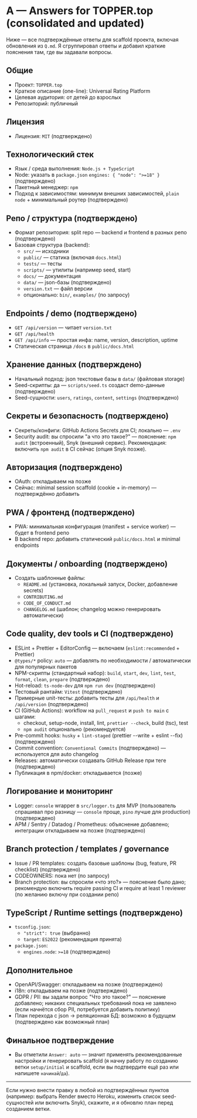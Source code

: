 # A — Answers for TOPPER.top (consolidated and updated)

Ниже — все подтверждённые ответы для scaffold проекта, включая обновления из `Q.md`. Я сгруппировал ответы и добавил краткие пояснения там, где вы задавали вопросы.

## Общие
- Проект: `TOPPER.top`
- Краткое описание (one-line): Universal Rating Platform
- Целевая аудитория: от детей до взрослых
- Репозиторий: публичный

## Лицензия
- Лицензия: `MIT` (подтверждено)

## Технологический стек
- Язык / среда выполнения: `Node.js + TypeScript`
- Node: указать в `package.json` `engines: { "node": ">=18" }` (подтверждено)
- Пакетный менеджер: `npm`
- Подход к зависимостям: минимум внешних зависимостей, `plain node` + минимальный роутер (подтверждено)

## Репо / структура (подтверждено)
- Формат репозитория: split repo — backend и frontend в разных репо (подтверждено)
- Базовая структура (backend):
  - `src/` — исходники
  - `public/` — статика (включая `docs.html`)
  - `tests/` — тесты
  - `scripts/` — утилиты (например seed, start)
  - `docs/` — документация
  - `data/` — json-базы (подтверждено)
  - `version.txt` — файл версии
  - опционально: `bin/`, `examples/` (по запросу)

## Endpoints / demo (подтверждено)
- `GET /api/version` — читает `version.txt`
- `GET /api/health`
- `GET /api/info` — простая инфа: name, version, description, uptime
- Статическая страница `/docs` в `public/docs.html`

## Хранение данных (подтверждено)
- Начальный подход: json текстовые базы в `data/` (файловая storage)
- Seed-скрипты: да — `scripts/seed.ts` создаст demo-данные (подтверждено)
- Seed-сущности: `users`, `ratings`, `content`, `settings` (подтверждено)

## Секреты и безопасность (подтверждено)
- Секреты/конфиги: GitHub Actions Secrets для CI; локально — `.env`
- Security audit: вы спросили "а что это такое?" — пояснение: `npm audit` (встроенный), Snyk (внешний сервис). Рекомендация: включить `npm audit` в CI сейчас (опция Snyk позже).

## Авторизация (подтверждено)
- OAuth: откладываем на позже
- Сейчас: minimal session scaffold (cookie + in-memory) — подтверждённо добавить

## PWA / фронтенд (подтверждено)
- PWA: минимальная конфигурация (manifest + service worker) — будет в frontend репо
- В backend repo: добавить статический `public/docs.html` и minimal endpoints

## Документы / onboarding (подтверждено)
- Создать шаблонные файлы:
  - `README.md` (установка, локальный запуск, Docker, добавление secrets)
  - `CONTRIBUTING.md`
  - `CODE_OF_CONDUCT.md`
  - `CHANGELOG.md` (шаблон; changelog можно генерировать автоматически)

## Code quality, dev tools и CI (подтверждено)
- ESLint + Prettier + EditorConfig — включаем (`eslint:recommended` + Prettier)
- `@types/*` policy: `auto` — добавлять по необходимости / автоматически для популярных пакетов
- NPM-скрипты (стандартный набор): `build`, `start`, `dev`, `lint`, `test`, `format`, `clean`, `prepare` (подтверждено)
- Hot-reload: `ts-node-dev` для `npm run dev` (подтверждено)
- Тестовый рантайм: `Vitest` (подтверждено)
- Примерные unit-тесты: добавить тесты для `/api/health` и `/api/version` (подтверждено)
- CI (GitHub Actions): workflow на `pull_request` и `push to main` с шагами:
  - checkout, setup-node, install, lint, `prettier --check`, build (tsc), test
  - `npm audit` опционально (рекомендуется)
- Pre-commit hooks: `husky` + `lint-staged` (prettier --write + eslint --fix) (подтверждено)
- Commit convention: `Conventional Commits` (подтверждено) — используется для auto changelog
- Releases: автоматически создавать GitHub Release при теге (подтверждено)
- Публикация в npm/docker: откладывается (позже)

## Логирование и мониторинг
- Logger: `console` wrapper в `src/logger.ts` для MVP (пользователь спрашивал про разницу — `console` проще, `pino` лучше для production) (подтверждено)
- APM / Sentry / Datadog / Prometheus: объяснение добавлено; интеграции откладываем на позже (подтверждено)

## Branch protection / templates / governance
- Issue / PR templates: создать базовые шаблоны (bug, feature, PR checklist) (подтверждено)
- CODEOWNERS: пока нет (по запросу)
- Branch protection: вы спросили «что это?» — пояснение было дано; рекомендую включить require passing CI и require at least 1 reviewer (по желанию включу при создании репо)

## TypeScript / Runtime settings (подтверждено)
- `tsconfig.json`:
  - `"strict": true` (выбранно)
  - `target`: `ES2022` (рекомендация принята)
- `package.json`:
  - `engines.node`: `>=18` (подтверждено)

## Дополнительное
- OpenAPI/Swagger: откладываем на позже (подтверждено)
- i18n: откладываем на позже (подтверждено)
- GDPR / PII: вы задали вопрос "Что это такое?" — пояснение добавлено; никаких специальных требований пока не заявлено (если начнётся сбор PII, потребуется добавить политику)
- План перехода с json → реляционная БД: возможно в будущем (подтверждено как возможный план)

## Финальное подтверждение
- Вы отметили `Answer: auto` — значит применять рекомендованные настройки и генерировать scaffold (я начну работу по созданию ветки `setup/initial` и scaffold, если вы подтвердите ещё раз или напишете `начинай`/`да`).

---

Если нужно внести правку в любой из подтверждённых пунктов (например: выбрать Render вместо Heroku, изменить список seed-сущностей или включить Snyk), скажите, и я обновлю план перед созданием ветки.
